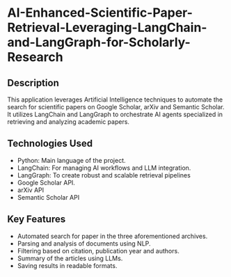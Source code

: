 # AI-Enhanced-Scientific-Paper-Retrieval-Leveraging-LangChain-and-LangGraph-for-Scholarly-Research

## Description 
This application leverages Artificial Intelligence techniques to automate the search for scientific papers on Google Scholar, arXiv and Semantic Scholar. It utilizes LangChain and LangGraph to orchestrate AI agents specialized in retrieving and analyzing academic papers.

## Technologies Used
- Python: Main language of the project.
- LangChain: For managing AI workflows and LLM integration.
- LangGraph: To create robust and scalable retrieval pipelines
- Google Scholar API.
- arXiv API
- Semantic Scholar API

## Key Features
- Automated search for paper in the three aforementioned archives.
- Parsing and analysis of documents using NLP.
- Filtering based on citation, publication year and authors.
- Summary of the articles using LLMs.
- Saving results in readable formats.
